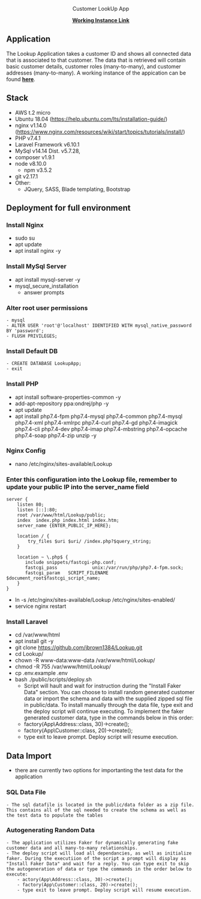 <p align="center">Customer LookUp App</p>

<p align="center">
    <a target="_blank" href="http://52.14.232.222/" alt="Lookup App"><strong>Working Instance Link</strong></a>
</p>

## Application
<p>The Lookup Application takes a customer ID and shows all connected data that is associated to that customer. The data that is retrieved will contain basic customer details, customer roles (many-to-many), and customer addresses (many-to-many). A working instance of the appication can be found <a target="_blank" href="http://52.14.232.222/" alt="Lookup App"><strong>here</strong></a>.</p>

## Stack

- AWS t.2 micro
- Ubuntu 18.04 (https://help.ubuntu.com/lts/installation-guide/)
- nginx v1.14.0 (https://www.nginx.com/resources/wiki/start/topics/tutorials/install/)
- PHP v7.4.1 
- Laravel Framework v6.10.1
- MySql v14.14 Dist. v5.7.28,
- composer v1.9.1
- node v8.10.0
    - npm v3.5.2
- git v2.17.1
- Other: 
    - JQuery, SASS, Blade templating, Bootstrap 

## Deployment for full environment
### Install Nginx
- sudo su
- apt update
- apt install nginx -y

### Install MySql Server
- apt install mysql-server -y
- mysql_secure_installation
	- answer prompts

### Alter root user permissions
	- mysql
	- ALTER USER 'root'@'localhost' IDENTIFIED WITH mysql_native_password BY 'password';
	- FLUSH PRIVILEGES;

### Install Default DB
    - CREATE DATABASE LookupApp;
    - exit
    
### Install PHP
- apt install software-properties-common -y
- add-apt-repository ppa:ondrej/php -y
- apt update
- apt install php7.4-fpm php7.4-mysql php7.4-common php7.4-mysql php7.4-xml php7.4-xmlrpc php7.4-curl php7.4-gd php7.4-imagick php7.4-cli php7.4-dev php7.4-imap php7.4-mbstring php7.4-opcache php7.4-soap php7.4-zip unzip -y

### Nginx Config
- nano /etc/nginx/sites-available/Lookup

### Enter this configuration into the Lookup file, remember to update your public IP into the server_name field
```
server {
    listen 80;
    listen [::]:80;
    root /var/www/html/Lookup/public;
    index  index.php index.html index.htm;
    server_name {ENTER_PUBLIC_IP_HERE};

    location / {
        try_files $uri $uri/ /index.php?$query_string;
    }

    location ~ \.php$ {
       include snippets/fastcgi-php.conf;
       fastcgi_pass             unix:/var/run/php/php7.4-fpm.sock;
       fastcgi_param   SCRIPT_FILENAME $document_root$fastcgi_script_name;
    }
}
```

- ln -s /etc/nginx/sites-available/Lookup /etc/nginx/sites-enabled/
- service nginx restart

### Install Laravel
- cd /var/www/html
- apt install git -y
- git clone https://github.com/jbrown1384/Lookup.git
- cd Lookup/
- chown -R www-data:www-data /var/www/html/Lookup/
- chmod -R 755 /var/www/html/Lookup/
- cp .env.example .env
- bash ./public/scripts/deploy.sh
    - Script will hault and wait for instruction during the "Install Faker Data" section. You can choose to install random generated customer data or import the schema and data with the supplied zipped sql file in public/data. To install manually through the data file, type exit and the deploy script will continue executing. To implement the faker generated customer data, type in the commands below in this order: 
    - factory(App\Address::class, 30)->create();
    - factory(App\Customer::class, 20)->create();
    - type exit to leave prompt. Deploy script will resume execution.

##  Data Import
- there are currently two options for importanting the test data for the application
### SQL Data File
    - The sql datafile is located in the public/data folder as a zip file. This contains all of the sql needed to create the schema as well as the test data to populate the tables
### Autogenerating Random Data
    - The application utilizes Faker for dynamically generating fake customer data and all many-to-many relationships.
    - The deploy script will load all dependancies, as well as initialize faker. During the executiion of the script a prompt will display as "Install Faker Data" and wait for a reply. You can type exit to skip the autogeneration of data or type the commands in the order below to execute: 
        - actory(App\Address::class, 30)->create();
        - factory(App\Customer::class, 20)->create();
        - type exit to leave prompt. Deploy script will resume execution. 
